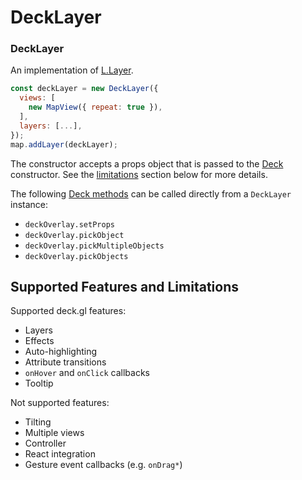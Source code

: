 # DeckLayer

### DeckLayer

An implementation of [L.Layer](https://leafletjs.com/reference.html#layer).

```js
const deckLayer = new DeckLayer({
  views: [
    new MapView({ repeat: true }),
  ],
  layers: [...],
});
map.addLayer(deckLayer);
```

The constructor accepts a props object that is passed to the [Deck](https://deck.gl/docs/api-reference/core/deck) constructor. See the [limitations](#supported-features-and-limitations) section below for more details.

The following [Deck methods](https://deck.gl/docs/api-reference/core/deck#methods) can be called directly from a `DeckLayer` instance:

- `deckOverlay.setProps`
- `deckOverlay.pickObject`
- `deckOverlay.pickMultipleObjects`
- `deckOverlay.pickObjects`

## Supported Features and Limitations

Supported deck.gl features:

- Layers
- Effects
- Auto-highlighting
- Attribute transitions
- `onHover` and `onClick` callbacks
- Tooltip

Not supported features:

- Tilting
- Multiple views
- Controller
- React integration
- Gesture event callbacks (e.g. `onDrag*`)
